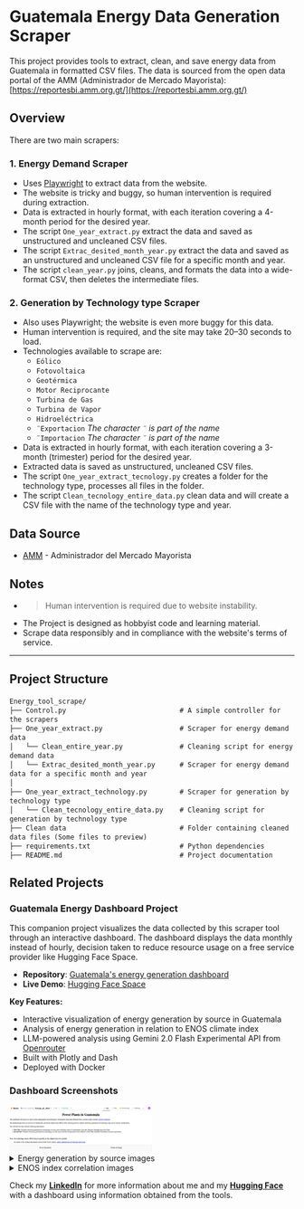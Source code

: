 # Guatemala Energy Data Generation Scraper

This project provides tools to extract, clean, and save energy data from Guatemala in formatted CSV files. The data is sourced from the open data portal of the AMM (Administrador de Mercado Mayorista): [https://reportesbi.amm.org.gt/](https://reportesbi.amm.org.gt/)

## Overview

There are two main scrapers:

### 1. Energy Demand Scraper
- Uses [Playwright](https://playwright.dev/) to extract data from the website.
- The website is tricky and buggy, so human intervention is required during extraction.
- Data is extracted in hourly format, with each iteration covering a 4-month period for the desired year.
- The script `One_year_extract.py` extract the data and saved as unstructured and uncleaned CSV files.
- The script `Extrac_desited_month_year.py` extract the data and saved as an unstructured and uncleaned CSV file for a specific month and year.
- The script `clean_year.py` joins, cleans, and formats the data into a wide-format CSV, then deletes the intermediate files.

### 2. Generation by Technology type Scraper
- Also uses Playwright; the website is even more buggy for this data.
- Human intervention is required, and the site may take 20–30 seconds to load.
- Technologies available to scrape are:  
  - `Eólico`  
  - `Fotovoltaica`  
  - `Geotérmica`  
  - `Motor Reciprocante`  
  - `Turbina de Gas`  
  - `Turbina de Vapor`
  - `Hidroeléctrica`
  - `¨Exportacion`  *The character `¨` is part of the name*
  - `¨Importacion`  *The character `¨` is part of the name*
- Data is extracted in hourly format, with each iteration covering a 3-month (trimester) period for the desired year.
- Extracted data is saved as unstructured, uncleaned CSV files.
- The script `One_year_extract_tecnology.py` creates a folder for the technology type, processes all files in the folder. 
- The script `Clean_tecnology_entire_data.py` clean data and will create a CSV file with the name of the technology type and year.

## Data Source
- [AMM](https://reportesbi.amm.org.gt/) - Administrador del Mercado Mayorista

## Notes
- > Human intervention is required due to website instability.
- The Project is designed as hobbyist code and learning material.
- Scrape data responsibly and in compliance with the website's terms of service.
---

## Project Structure
```
Energy_tool_scrape/
├── Control.py                            # A simple controller for the scrapers
├── One_year_extract.py                   # Scraper for energy demand data
│   └── Clean_entire_year.py              # Cleaning script for energy demand data
│   └── Extrac_desited_month_year.py      # Scraper for energy demand data for a specific month and year
│
├── One_year_extract_technology.py        # Scraper for generation by technology type
│   └── Clean_tecnology_entire_data.py    # Cleaning script for generation by technology type
├── Clean data                            # Folder containing cleaned data files (Some files to preview)
├── requirements.txt                      # Python dependencies
├── README.md                             # Project documentation
```

## Related Projects

### Guatemala Energy Dashboard Project
This companion project visualizes the data collected by this scraper tool through an interactive dashboard.
The dashboard displays the data monthly instead of hourly, decision taken to reduce resource usage on a 
free service provider like Hugging Face Space.

- **Repository**: [Guatemala's energy generation dashboard](https://github.com/your-username/guatemala-energy-dashboard)
- **Live Demo**: [Hugging Face Space](https://huggingface.co/spaces/edmiranda2301/Energy_gt_demo)

**Key Features:**
- Interactive visualization of energy generation by source in Guatemala
- Analysis of energy generation in relation to ENOS climate index
- LLM-powered analysis using Gemini 2.0 Flash Experimental API from [Openrouter](https://openrouter.ai/) 
- Built with Plotly and Dash
- Deployed with Docker

### Dashboard Screenshots
<img src="Images/Description.png" alt="Chart 1" style="max-width:50%; height:auto;" />
&nbsp;
<br />
<details>
  <summary>Energy generation by source images</summary>
  <img src="Images/Tab1_chart1.png" alt="Chart 2" style="max-width:80%; height:auto;" />
  <img src="Images/Tab1_chart2.png" alt="Chart 3" style="max-width:80%; height:auto;" />
  <img src="Images/Tab1_chart3.png" alt="Chart 4" style="max-width:80%; height:auto;" />
  <img src="Images/Tab1_chart4.png" alt="Chart 5" style="max-width:80%; height:auto;" />
</details>

<details>
  <summary>ENOS index correlation images</summary>
  <img src="Images/Tab2_chart1.png" alt="Chart 6" style="max-width:80%; height:auto;" />
  <img src="Images/Tab2_chart2.png" alt="Chart 7" style="max-width:80%; height:auto;" />
</details>

Check my [**LinkedIn**](http://www.linkedin.com/in/edgar-enrique-miranda-sandoval-a0731294) for more information about me
and my [**Hugging Face**](https://huggingface.co/spaces/edmiranda2301/Energy_gt_demo) with a dashboard using information 
obtained from the tools.
